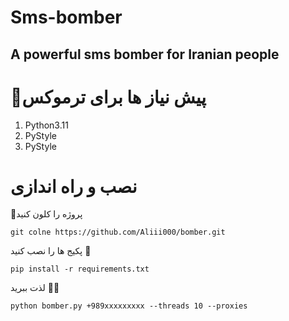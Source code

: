 # Sms-bomber
A powerful sms bomber for Iranian people
-------------------------------------
# 📑پیش نیاز ها برای ترموکس
1. Python3.11
2. PyStyle
3. PyStyle

# نصب و راه اندازی
 🔗پروژه را کلون کنید 

`git colne https://github.com/Aliii000/bomber.git`

پکیج ها را نصب کنید 🔻

`pip install -r requirements.txt`

لذت ببرید 🧨🎈

`python bomber.py +989xxxxxxxxx --threads 10 --proxies`

